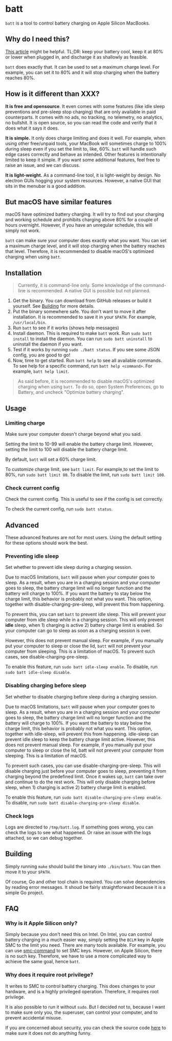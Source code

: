 # batt

`batt` is a tool to control battery charging on Apple Silicon MacBooks.

## Why do I need this?

[This article](https://batteryuniversity.com/article/bu-808-how-to-prolong-lithium-based-batteries) might be helpful. TL;DR: keep your battery cool, keep it at 80% or lower when plugged in, and discharge it as shallowly as feasible.

`batt` does exactly that. It can be used to set a maximum charge level. For example, you can set it to 80% and it will stop charging when the battery reaches 80%.

## How is it different than XXX?

**It is free and opensource**. It even comes with some features (like idle sleep preventions and pre-sleep stop charging) that are only available in paid counterparts. It comes with no ads, no tracking, no telemetry, no analytics, no bullshit. It is open source, so you can read the code and verify that it does what it says it does.

**It is simple.** It only does charge limiting and does it well. For example, when using other free/unpaid tools, your MacBook will sometimes charge to 100% during sleep even if you set the limit to, like, 60%. `batt` will handle such edge cases correctly and behave as intended. Other features is intentionally limited to keep it simple. If you want some additional features, feel free to raise an issue, and we can discuss. 

**It is light-weight.** As a command-line tool, it is light-weight by design. No electron GUIs hogging your system resources. However, a native GUI that sits in the menubar is a good addition.

## But macOS have similar features

macOS have optimized battery charging. It will try to find out your charging and working schedule and prohibits charging above 80% for a couple of hours overnight. However, if you have an unregular schedule, this will simply not work. 

`batt` can make sure your computer does exactly what you want. You can set a maximum charge level, and it will stop charging when the battery reaches that level. Therefore, it is recommended to disable macOS's optimized charging when using `batt`.

## Installation

> Currently, it is command-line only. Some knowledge of the command-line is recommended. A native GUI is possible but not planned.

1. Get the binary. You can download from GitHub releases or build it yourself. See [Building](#building) for more details.
2. Put the binary somewhere safe. You don't want to move it after installation. It is recommended to save it in your `$PATH`. For example, `/usr/local/bin`.
3. Run `batt` to see if it works (shows help messages)
4. Install daemon. This is required to make `batt` work. Run `sudo batt install` to install the daemon. You can run `sudo batt uninstall` to uninstall the daemon if you want.
5. Test if it works by running `sudo ./batt status`. If you see some JSON config, you are good to go! 
6. Now, time to get started. Run `batt help` to see all available commands. To see help for a specific command, run `batt help <command>`. For example, `batt help limit`.

> As said before, it is recommended to disable macOS's optimized charging when using `batt`. To do so, open System Preferences, go to Battery, and uncheck "Optimize battery charging".

## Usage

### Limiting charge

Make sure your computer doesn't charge beyond what you said.

Setting the limit to 10-99 will enable the battery charge limit. However, setting the limit to 100 will disable the battery charge limit.

By default, `batt` will set a 60% charge limit.

To customize charge limit, see `batt limit`. For example,to set the limit to 80%, run `sudo batt limit 80`. To disable the limit, run `sudo batt limit 100`.

### Check current config

Check the current config. This is useful to see if the config is set correctly.

To check the current config, run `sudo batt status`.

## Advanced

These advanced features are not for most users. Using the default setting for these options should work the best.

### Preventing idle sleep

Set whether to prevent idle sleep during a charging session.

Due to macOS limitations, `batt` will pause when your computer goes to sleep. As a result, when you are in a charging session and your computer goes to sleep, the battery charge limit will no longer function and the battery will charge to 100%. If you want the battery to stay below the charge limit, this behavior is probably not what you want. This option, together with disable-charging-pre-sleep, will prevent this from happening.

To prevent this, you can set `batt` to prevent idle sleep. This will prevent your computer from idle sleep while in a charging session. This will only prevent **idle** sleep, when 1) charging is active 2) battery charge limit is enabled. So your computer can go to sleep as soon as a charging session is over.

However, this does not prevent manual sleep. For example, if you manually put your computer to sleep or close the lid, `batt` will not prevent your computer from sleeping. This is a limitation of macOS. To prevent such cases, see disable-charging-pre-sleep.

To enable this feature, run `sudo batt idle-sleep enable`. To disable, run `sudo batt idle-sleep disable`.

### Disabling charging before sleep

Set whether to disable charging before sleep during a charging session.

Due to macOS limitations, `batt` will pause when your computer goes to sleep. As a result, when you are in a charging session and your computer goes to sleep, the battery charge limit will no longer function and the battery will charge to 100%. If you want the battery to stay below the charge limit, this behavior is probably not what you want. This option, together with idle-sleep, will prevent this from happening. idle-sleep can prevent idle sleep to keep the battery charge limit active. However, this does not prevent manual sleep. For example, if you manually put your computer to sleep or close the lid, batt will not prevent your computer from sleeping. This is a limitation of macOS.

To prevent such cases, you can use disable-charging-pre-sleep. This will disable charging just before your computer goes to sleep, preventing it from charging beyond the predefined limit. Once it wakes up, `batt` can take over and continue to do the rest work. This will only disable charging before sleep, when 1) charging is active 2) battery charge limit is enabled.

To enable this feature, run `sudo batt disable-charging-pre-sleep enable`. To disable, run `sudo batt disable-charging-pre-sleep disable`.

### Check logs

Logs are directed to `/tmp/batt.log`. If something goes wrong, you can check the logs to see what happened. Or raise an issue with the logs attached, so we can debug together.

## Building

Simply running `make` should build the binary into `./bin/batt`. You can then move it to your `$PATH`.

Of course, Go and other tool chain is required. You can solve dependencies by reading error messages. It shoud be fairly straightforward because it is a simple Go project.

## FAQ

### Why is it Apple Silicon only?

Simply because you don't need this on Intel. On Intel, you can control battery charging in a much easier way, simply setting the `BCLM` key in Apple SMC to the limit you need. There are many tools available. For example, you can use [smc-command](https://github.com/hholtmann/smcFanControl/tree/master/smc-command) to set SMC keys. However, on Apple Silicon, there is no such key. Therefore, we have to use a more complicated way to achieve the same goal, hence `batt`.

### Why does it require root privilege?

It writes to SMC to control battery charging. This does changes to your hardware, and is a highly privileged operation. Therefore, it requires root privilege.

It is also possible to run it without `sudo`. But I decided not to, because I want to make sure only you, the superuser, can control your computer, and to prevent accidental misuse.

If you are concerned about security, you can check the source code [here](https://github.com/charlie0129/batt) to make sure it does not do anything funny.
